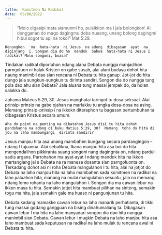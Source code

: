 ```yaml
---
title:  Komitmen Na Radikal
date:  03/08/2022
---
```


> <p></p>
> “Molo digasipi mata siamunmi ho, pulsikkon ma i jala bolongkon! Ai dengganan do mago dagingmu deba nuaeng, unang bolong dagingmi hibul sogot tu api na roko!” Mat 5:29.

`Renungkon   ma  hata-hata  ni Jesus  na adong  dibagasan  ayat  na diginjang  i. Songon dia do ho  mandok  bahwa  hata-hata ni Jesus I radikal? Molo songoni, boasa?`

Tindakan  radikal diporluhon  ndang  alana Debata  nungga manjadihon parngoluon ni halak Kristen on gabe susah, alai  alani budaya dohot  hita naung  manimbil dao sian rencana ni Debata tu hita ganup.  Jot-jot  do hita dungo  jala sungkun-sungkun tu dirinta sandiri.  Songon dia do nungga tung pola dao  ahu sian Debata? Jala alusna tung massai jempek do, da holan salakka do.

Jahama  Mateus  5:29, 30.  Jesus  manghatai  taringot tu dosa seksual. Alai prinsip-prinsip  na  gabe  ojahan  na marlakku  tu  angka dosa-dosa na asing.  Memang  prinsip-prinsip i na ikkokn  diteraphon  tu bagasan  pertumbuhan ta dibagasan  Kristus  secara umum.

`Aha do point na penting na dihatahon Jesus disi tu hita dohot pandohanna na adong di buku Matius 5:29, 30?  Memang  toho do hita di jou na laho mambungangi  dirinta sandiri?`

Jesus manjou  hita asa unang  mambahen bungang  secara pardangingon – ndang I tujuanna.  Alai sebalikna, Ibana  manjou  hita  asa boi do hita mengendalihon pikkiranta suang songoni  nang  dagingnta on, ndang parduli sadia argana. Parrohahon ma ayat-ayat I ndang mandok hita na  ikkon  martangiang  jal a  Debata na  ra  manesa dosanta  sian parngoluonta on. Terkadang dohot asi ni roha Debata mangulahon I tu hita, alai na jotjot do Debata  na laho manjou  hita  na laho  mambahen  sada  komitmen  na  radikal  na laho paluahon hita, manang na mulai  mangulahon  sesuatu, jala na memang  ndang  lomo rohanta na laho mangulahon i. Songon dia ma cawan lebur  na ikkon  masa tu hita.  Semakin  jotjot  hita mambuat pilihan na sintong, semakin  togu  ma hita,  jala semakin gale ma huaso ni pangunjunan tu hita.

Debata  kadang  mamakke  cawan lebur  na laho manarik perhatianta, di tikki tung  massai  godang  gangguan  na bising dinahumaliang ta. Dibagasan cawan lebur I ma hita  na  laho  manyadari  songon dia dao hita nungga manimbil sian Debata. Cawan lebur i mugkin Debata  na  laho  manjou  hita asa  laho  mambuat  sada  keputusan  na radikal  na laho mulak tu  rencana awal ni  Debata tu hita.